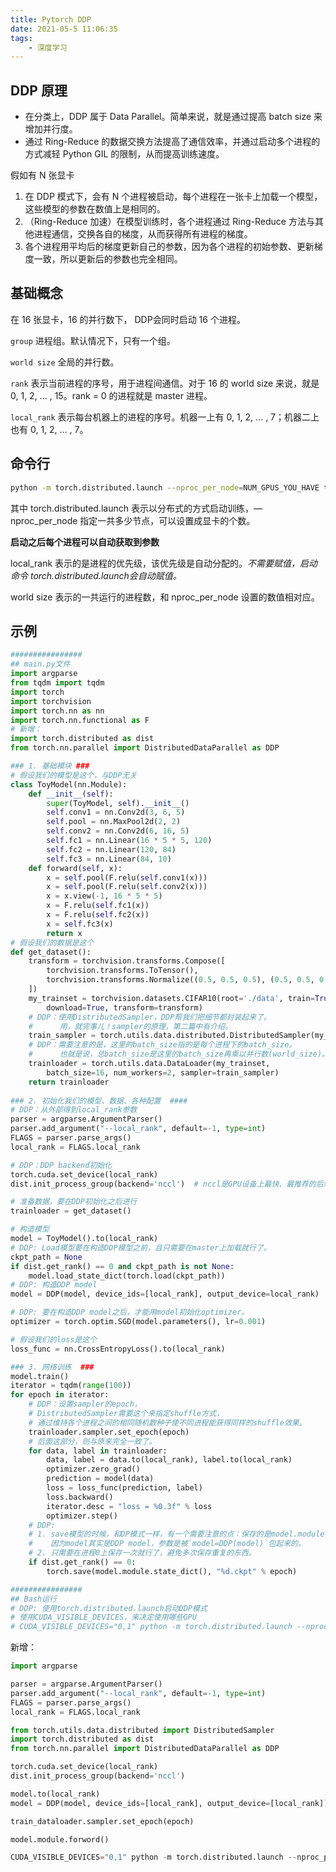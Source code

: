 ```yaml
---
title: Pytorch DDP
date: 2021-05-5 11:06:35
tags:
    - 深度学习
---
```



## DDP 原理

- 在分类上，DDP 属于 Data Parallel。简单来说，就是通过提高 batch size 来增加并行度。
- 通过 Ring-Reduce 的数据交换方法提高了通信效率，并通过启动多个进程的方式减轻 Python GIL 的限制，从而提高训练速度。

<!-- more -->

假如有 N 张显卡

1. 在 DDP 模式下，会有 N 个进程被启动，每个进程在一张卡上加载一个模型，这些模型的参数在数值上是相同的。
2. （Ring-Reduce 加速）在模型训练时，各个进程通过 Ring-Reduce 方法与其他进程通信，交换各自的梯度，从而获得所有进程的梯度。
3. 各个进程用平均后的梯度更新自己的参数，因为各个进程的初始参数、更新梯度一致，所以更新后的参数也完全相同。

## 基础概念

在 16 张显卡，16 的并行数下， DDP会同时启动 16 个进程。

`group` 进程组。默认情况下，只有一个组。

`world size` 全局的并行数。

`rank` 表示当前进程的序号，用于进程间通信。对于 16 的 world size 来说，就是 0, 1, 2, ... , 15。rank = 0  的进程就是 master 进程。

`local_rank` 表示每台机器上的进程的序号。机器一上有 0, 1, 2, ... , 7；机器二上也有 0, 1, 2, ... , 7。

## 命令行

```bash
python -m torch.distributed.launch --nproc_per_node=NUM_GPUS_YOU_HAVE train.py
```

其中 torch.distributed.launch 表示以分布式的方式启动训练，—nproc_per_node 指定一共多少节点，可以设置成显卡的个数。

**启动之后每个进程可以自动获取到参数**

local_rank 表示的是进程的优先级，该优先级是自动分配的。*不需要赋值，启动命令 torch.distributed.launch会自动赋值。*

world size 表示的一共运行的进程数，和 nproc_per_node 设置的数值相对应。

## 示例

```python
################
## main.py文件
import argparse
from tqdm import tqdm
import torch
import torchvision
import torch.nn as nn
import torch.nn.functional as F
# 新增：
import torch.distributed as dist
from torch.nn.parallel import DistributedDataParallel as DDP

### 1. 基础模块 ### 
# 假设我们的模型是这个，与DDP无关
class ToyModel(nn.Module):
    def __init__(self):
        super(ToyModel, self).__init__()
        self.conv1 = nn.Conv2d(3, 6, 5)
        self.pool = nn.MaxPool2d(2, 2)
        self.conv2 = nn.Conv2d(6, 16, 5)
        self.fc1 = nn.Linear(16 * 5 * 5, 120)
        self.fc2 = nn.Linear(120, 84)
        self.fc3 = nn.Linear(84, 10)
    def forward(self, x):
        x = self.pool(F.relu(self.conv1(x)))
        x = self.pool(F.relu(self.conv2(x)))
        x = x.view(-1, 16 * 5 * 5)
        x = F.relu(self.fc1(x))
        x = F.relu(self.fc2(x))
        x = self.fc3(x)
        return x
# 假设我们的数据是这个
def get_dataset():
    transform = torchvision.transforms.Compose([
        torchvision.transforms.ToTensor(),
        torchvision.transforms.Normalize((0.5, 0.5, 0.5), (0.5, 0.5, 0.5))
    ])
    my_trainset = torchvision.datasets.CIFAR10(root='./data', train=True, 
        download=True, transform=transform)
    # DDP：使用DistributedSampler，DDP帮我们把细节都封装起来了。
    #      用，就完事儿！sampler的原理，第二篇中有介绍。
    train_sampler = torch.utils.data.distributed.DistributedSampler(my_trainset)
    # DDP：需要注意的是，这里的batch_size指的是每个进程下的batch_size。
    #      也就是说，总batch_size是这里的batch_size再乘以并行数(world_size)。
    trainloader = torch.utils.data.DataLoader(my_trainset, 
        batch_size=16, num_workers=2, sampler=train_sampler)
    return trainloader
    
### 2. 初始化我们的模型、数据、各种配置  ####
# DDP：从外部得到local_rank参数
parser = argparse.ArgumentParser()
parser.add_argument("--local_rank", default=-1, type=int)
FLAGS = parser.parse_args()
local_rank = FLAGS.local_rank

# DDP：DDP backend初始化
torch.cuda.set_device(local_rank)
dist.init_process_group(backend='nccl')  # nccl是GPU设备上最快、最推荐的后端

# 准备数据，要在DDP初始化之后进行
trainloader = get_dataset()

# 构造模型
model = ToyModel().to(local_rank)
# DDP: Load模型要在构造DDP模型之前，且只需要在master上加载就行了。
ckpt_path = None
if dist.get_rank() == 0 and ckpt_path is not None:
    model.load_state_dict(torch.load(ckpt_path))
# DDP: 构造DDP model
model = DDP(model, device_ids=[local_rank], output_device=local_rank)

# DDP: 要在构造DDP model之后，才能用model初始化optimizer。
optimizer = torch.optim.SGD(model.parameters(), lr=0.001)

# 假设我们的loss是这个
loss_func = nn.CrossEntropyLoss().to(local_rank)

### 3. 网络训练  ###
model.train()
iterator = tqdm(range(100))
for epoch in iterator:
    # DDP：设置sampler的epoch，
    # DistributedSampler需要这个来指定shuffle方式，
    # 通过维持各个进程之间的相同随机数种子使不同进程能获得同样的shuffle效果。
    trainloader.sampler.set_epoch(epoch)
    # 后面这部分，则与原来完全一致了。
    for data, label in trainloader:
        data, label = data.to(local_rank), label.to(local_rank)
        optimizer.zero_grad()
        prediction = model(data)
        loss = loss_func(prediction, label)
        loss.backward()
        iterator.desc = "loss = %0.3f" % loss
        optimizer.step()
    # DDP:
    # 1. save模型的时候，和DP模式一样，有一个需要注意的点：保存的是model.module而不是model。
    #    因为model其实是DDP model，参数是被`model=DDP(model)`包起来的。
    # 2. 只需要在进程0上保存一次就行了，避免多次保存重复的东西。
    if dist.get_rank() == 0:
        torch.save(model.module.state_dict(), "%d.ckpt" % epoch)

################
## Bash运行
# DDP: 使用torch.distributed.launch启动DDP模式
# 使用CUDA_VISIBLE_DEVICES，来决定使用哪些GPU
# CUDA_VISIBLE_DEVICES="0,1" python -m torch.distributed.launch --nproc_per_node 2 main.py
```

新增：

```python
import argparse

parser = argparse.ArgumentParser()
parser.add_argument("--local_rank", default=-1, type=int)
FLAGS = parser.parse_args()
local_rank = FLAGS.local_rank
```

```python
from torch.utils.data.distributed import DistributedSampler
import torch.distributed as dist
from torch.nn.parallel import DistributedDataParallel as DDP
```

```python
torch.cuda.set_device(local_rank)
dist.init_process_group(backend='nccl')
```

```python
model.to(local_rank)
model = DDP(model, device_ids=[local_rank], output_device=[local_rank])
```

```python
train_dataloader.sampler.set_epoch(epoch)
```

```python
model.module.forword()
```

```python
CUDA_VISIBLE_DEVICES="0,1" python -m torch.distributed.launch --nproc_per_node 2 main.py
```


